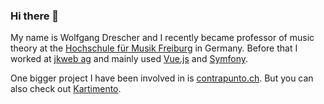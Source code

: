 ### Hi there 👋

My name is Wolfgang Drescher and I recently became professor of music theory at the [Hochschule für Musik Freiburg](https://mh-freiburg.de/) in Germany. Before that I worked at [jkweb ag](https://jkweb.ch/) and mainly used [Vue.js](https://vuejs.org/) and [Symfony](https://symfony.com/).

One bigger project I have been involved in is [contrapunto.ch](https://contrapunto.ch/). But you can also check out [Kartimento](https://kartimento.wolfgangdrescher.ch/).
